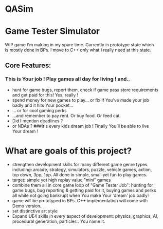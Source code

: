 # QASim
# Game Tester Simulator
 WIP game I'm making in my spare time. Currently in prototype state which is mostly done in BPs. I move to C++ only  what I really need at this state.

## Core Features:
### This is Your job ! Play games all day for living ! and..
 - hunt for game bugs, report them, check if game pass store requirements and get paid for this! Yes, really !
 - spend money for new games to play... or fix if You've made your job badly and it hits Your pocket...
 - ... or for cool gaming perks
 - ...and remember to pay rent. Or buy food. Or feed cat.
 - Did I mention deadlines ?
 - or NDAs ?
###It's every kids dream job ! Finally You'll be able to live Your dream !

# What are goals of this project?
- strengthen development skills for many different game genre types including: arcade, strategy, simulators, puzzle, vehicle games, action, top down, 3pp, 1pp. All done in simple, small yet fun to play games.
- target: simple yet high replay value "mini" games
- combine them all in core game loop of "Game Tester Job": hunting for game bugs, bug reporting & getting paid for it, buying games and perks all while not going bankrupt when You make Your 'dream' job badly!
- game will be prototyped in BPs. C++ implementation will come with Demo version.
- set distinctive art style
- Expand UE4 skills in every aspect of development: physics, graphics, AI, procedural generation, particles.. You name it.
